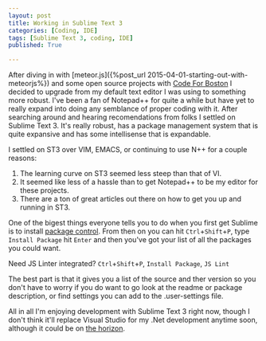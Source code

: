 ```yaml
---
layout: post
title: Working in Sublime Text 3
categories: [Coding, IDE]
tags: [Sublime Text 3, coding, IDE]
published: True

---
```


After diving in with [meteor.js]({%post_url 2015-04-01-starting-out-with-meteorjs%}) and some open source projects with [Code For Boston](https://github.com/davelago/mbta-ninja)  I decided to upgrade from my default text editor I was using to something more robust.  I've been a fan of Notepad++ for quite a while but have yet to really expand into doing any semblance of proper coding with it.  After searching around and hearing recomendations from folks I settled on Sublime Text 3.  It's really robust, has a package management system that is quite expansive and has some intellisense that is expandable.  

I settled on ST3 over VIM, EMACS, or continuing to use N++ for a couple reasons:

1. The learning curve on ST3 seemed less steep than that of VI.
2. It seemed like less of a hassle than to get Notepad++ to be my editor for these projects.
3. There are a ton of great articles out there on how to get you up and running in ST3.

One of the bigest things everyone tells you to do when you first get Sublime is to install [package control](https://packagecontrol.io/installation).  From then on you can hit `Ctrl`+`Shift`+`P`, type `Install Package` hit `Enter` and then you've got your list of all the packages you could want.

Need JS Linter integrated? `Ctrl`+`Shift`+`P`, `Install Package`, `JS Lint`

The best part is that it gives you a list of the source and ther version so you don't have to worry if you do want to go look at the readme or package description, or find settings you can add to the .user-settings file.

All in all I'm enjoying development with Sublime Text 3 right now, though I don't think it'll replace Visual Studio for my .Net development anytime soon, although it could be on [the horizon](http://blogs.msdn.com/b/webdev/archive/2014/08/12/develop-asp-net-vnext-applications-on-a-mac.aspx).
